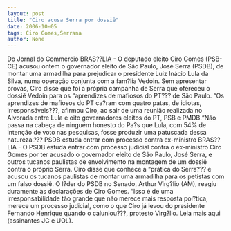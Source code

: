 ```yaml
---
layout: post
title: "Ciro acusa Serra por dossiê"
date: 2006-10-05
tags: Ciro Gomes,Serrana
author: None
---
```

Do Jornal do Commercio
BRAS??LIA - O deputado eleito Ciro Gomes (PSB-CE) acusou ontem o governador eleito de São Paulo, José Serra (PSDB), de montar uma armadilha para prejudicar o presidente Luiz Inácio Lula da Silva, numa operação conjunta com a fam?lia Vedoin. 
Sem apresentar provas, Ciro disse que foi a própria campanha de Serra que ofereceu o dossiê Vedoin para os “aprendizes de mafiosos do PT??? de São Paulo. 
“Os aprendizes de mafiosos do PT ca?ram com quatro patas, de idiotas, irresponsáveis???, afirmou Ciro, ao sair de uma reunião realizada no Alvorada entre Lula e oito governadores eleitos do PT, PSB e PMDB.“Não passa na cabeça de ninguém honesto do Pa?s que Lula, com 54% de intenção de voto nas pesquisas, fosse produzir uma patuscada dessa natureza.???
PSDB estuda entrar com processo contra ex-ministro
BRAS??LIA - O PSDB estuda entrar com processo judicial contra o ex-ministro Ciro Gomes por ter acusado o governador eleito de São Paulo, José Serra, e outros tucanos paulistas de envolvimento na montagem de um dossiê contra o próprio Serra. 
Ciro disse que conhece a “prática do Serra??? e acusou os tucanos paulistas de montar uma armadilha para os petistas com um falso dossiê. 
O l?der do PSDB no Senado, Arthur Virg?lio (AM), reagiu duramente às declarações de Ciro Gomes. “Isso é de uma irresponsabilidade tão grande que não merece mais resposta pol?tica, merece um processo judicial, como o que Ciro já levou do presidente Fernando Henrique quando o caluniou???, protesto Virg?lio.
Leia mais aqui (assinantes JC e UOL). 